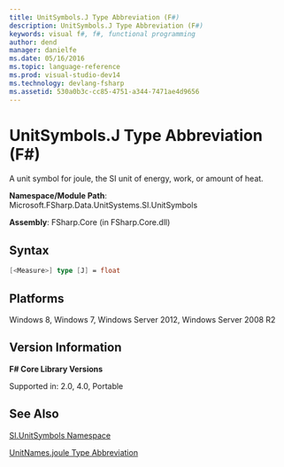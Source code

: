 ```yaml
---
title: UnitSymbols.J Type Abbreviation (F#)
description: UnitSymbols.J Type Abbreviation (F#)
keywords: visual f#, f#, functional programming
author: dend
manager: danielfe
ms.date: 05/16/2016
ms.topic: language-reference
ms.prod: visual-studio-dev14
ms.technology: devlang-fsharp
ms.assetid: 530a0b3c-cc85-4751-a344-7471ae4d9656 
---
```


# UnitSymbols.J Type Abbreviation (F#)

A unit symbol for joule, the SI unit of energy, work, or amount of heat.

**Namespace/Module Path**: Microsoft.FSharp.Data.UnitSystems.SI.UnitSymbols

**Assembly**: FSharp.Core (in FSharp.Core.dll)


## Syntax

```fsharp
[<Measure>] type [J] = float
```

## Platforms
Windows 8, Windows 7, Windows Server 2012, Windows Server 2008 R2


## Version Information
**F# Core Library Versions**

Supported in: 2.0, 4.0, Portable

## See Also
[SI.UnitSymbols Namespace](SI.UnitSymbols-Namespace-%5BFSharp%5D.md)

[UnitNames.joule Type Abbreviation](UnitNames.joule-Type-Abbreviation-%5BFSharp%5D.md)